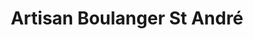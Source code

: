 ---
title: "Artisan Boulanger St André"
url: /marseille/artisan-boulanger-st-andre/
shop: boulangerie
---